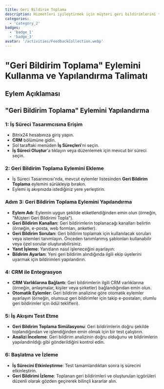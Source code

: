 ```yaml
---
title: Geri Bildirim Toplama
description: Hizmetleri iyileştirmek için müşteri geri bildirimlerini toplayın ve analiz edin
categories: 
  - 'category_2'
badges: 
  - 'badge_1'
  - 'badge_3'
avatar: '/activities/FeedbackCollection.webp'
---
```


# "Geri Bildirim Toplama" Eylemini Kullanma ve Yapılandırma Talimatı

## Eylem Açıklaması

## **"Geri Bildirim Toplama" Eylemini Yapılandırma**

###  1: İş Süreci Tasarımcısına Erişim
- Bitrix24 hesabınıza giriş yapın.
- **CRM** bölümüne gidin.
- Sol taraftaki menüden **İş Süreçleri**'ni seçin.
- **İş Süreci Oluştur**'a tıklayın veya düzenlemek için mevcut bir süreci seçin.

### 2: Geri Bildirim Toplama Eylemini Ekleme
- İş Süreci Tasarımcısı'nda, mevcut eylemler listesinden **Geri Bildirim Toplama** eylemini sürükleyip bırakın.
- Eylemi iş akışınızda istediğiniz yere yerleştirin.

### Adım 3: Geri Bildirim Toplama Eylemini Yapılandırma
- **Eylem Adı**: Eylemin uygun şekilde etiketlendiğinden emin olun (örneğin, "Müşteri Geri Bildirimi Topla").
- **Geri Bildirim Kanalları**: Geri bildirimlerin toplanacağı kanalları belirtin (örneğin, e-posta, web formları, anketler).
- **Geri Bildirim Soruları**: Geri bildirim toplamak için kullanılacak soruları veya istemleri tanımlayın. Önceden tanımlanmış şablonları kullanabilir veya özel sorular oluşturabilirsiniz.
- **Yanıt İşleme**: Yanıtların nasıl işleneceğini ayarlayın:
- **Bildirim Ayarları**: Yeni geri bildirim alındığında ilgili ekip üyelerini uyarmak için bildirimleri yapılandırın.

###  4: CRM ile Entegrasyon
- **CRM Varlıklarına Bağlantı**: Geri bildirimlerin ilgili CRM varlıklarına (örneğin, anlaşmalar, kişiler veya şirketler) bağlandığından emin olun.
- **Otomatik Eylemler**: Geri bildirim analizine göre otomatik eylemler ayarlayın (örneğin, olumsuz geri bildirimler için takip e-postaları, olumlu geri bildirimler için ödül teklifleri).

###  5: İş Akışını Test Etme
- **Geri Bildirim Toplama Simülasyonu**: Geri bildirimlerin doğru şekilde toplandığından ve işlendiğinden emin olmak için bir test çalıştırın.
- **Analizi İnceleme**: Geri bildirim analizinin doğru olduğunu ve bildirimlerin yapılandırıldığı gibi gönderildiğini kontrol edin.

### 6: Başlatma ve İzleme
- **İş Sürecini Etkinleştirme**: Test tamamlandıktan sonra iş sürecini etkinleştirin.
- **Geri Bildirimi İzleme**: Toplanan geri bildirimleri ve oluşturulan içgörüleri düzenli olarak gözden geçirerek bilinçli kararlar alın.